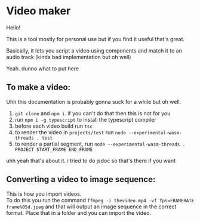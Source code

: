 # Video maker
Hello!

This is a tool mostly for personal use but if you find it useful that's great.

Basically, it lets you script a video using components and match it to an audio track (kinda bad implementation but oh well)

Yeah. dunno what to put here

## To make a video:

Uhh this documentation is probably gonna suck for a while but oh well.

1. `git clone` and `npm i`. if you can't do that then this is not for you
2. run `npm i -g typescript` to install the typescript compiler
3. before each video build run `tsc`
4. to render the video in `projects/test` run `node --experimental-wasm-threads . test`
5. to render a partial segment, run `node --experimental-wasm-threads . PROJECT START_FRAME END_FRAME`

uhh yeah that's about it. i tried to do jsdoc so that's there if you want

## Converting a video to image sequence:

This is how you import videos.  
To do this you run the command `ffmpeg -i thevideo.mp4 -vf fps=FRAMERATE frame%05d.jpeg` and that will output an image sequence in the correct format. Place that in a folder and you can import the video. 